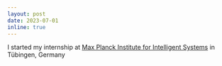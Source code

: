 ```yaml
---
layout: post
date: 2023-07-01
inline: true
---
```

I started my internship at [Max Planck Institute for Intelligent Systems](https://is.mpg.de/) in Tübingen, Germany
